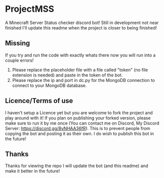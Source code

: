 # ProjectMSS
A Minecraft Server Status checker discord bot! Still in development not near finished I'll update this readme when the project is closer to being finished!
## Missing
If you try and run the code with exactly whats there now you will run into a couple errors!
1. Please replace the placeholder file with a file called "token" (no file extension is needed) and paste in the token of the bot.
2. Please replace the ip and port in dc.py for the MongoDB connection to connect to your MongoDB database.
## Licence/Terms of use
I haven't setup a Licence yet but you are welcome to fork the project and play around with it! If you plan on publishing your forked version, please make sure to run it by me once (You can contact me on Discord, My Discord Server: https://discord.gg/8vNHAA36fR). This is to prevent people from copying the bot and posting it as their own. 
I do wish to publish this bot in the future!
## Thanks
Thanks for viewing the repo I will update the bot (and this readme) and make it better in the future!
